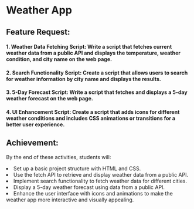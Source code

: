 # Weather App

## Feature Request:
#### 1. Weather Data Fetching Script: Write a script that fetches current weather data from a public API and displays the temperature, weather condition, and city name on the web page.
#### 2. Search Functionality Script: Create a script that allows users to search for weather information by city name and displays the results.
#### 3. 5-Day Forecast Script: Write a script that fetches and displays a 5-day weather forecast on the web page.
#### 4. Ul Enhancement Script: Create a script that adds icons for different weather conditions and includes CSS animations or transitions for a better user experience.

## Achievement:
By the end of these activities, students will:
<li>Set up a basic project structure with HTML and CSS.</li>
<li>Use the fetch API to retrieve and display weather data from a public API.</li>
<li>Implement search functionality to fetch weather data for different cities.</li>
<li>Display a 5-day weather forecast using data from a public API.</li>
<li>Enhance the user interface with icons and animations to make the weather app more interactive and visually appealing.</li>